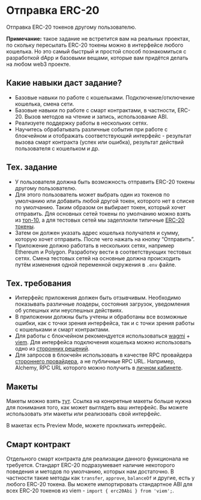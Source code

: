 # Отправка ERC-20

Отправка ERC-20 токенов другому пользователю. 

**Примечание:** такое задание не встретится вам на реальных проектах, по скольку пересылать ERC-20 токены можно в интерфейсе любого кошелька. Но это самый быстрый и простой способ познакомиться с разработкой dApp и базовыми вещами, которые вам придётся делать на любом web3 проекте.

## Какие навыки даст задание?

- Базовые навыки по работе с кошельками. Подключение/отключение кошелька, смена сети.
- Базовые навыки по работе с смарт контрактами, в частности, ERC-20. Вызов методов на чтение и запись, использование ABI.
- Реализуете поддержку работы в нескольких сетях.
- Научитесь обрабатывать различные события при работе с блокчейном и отображать соответствующий интерфейс - результат вызова смарт контракта (успех или ошибка), результат действий пользователя с кошельком и др. 

## Тех. задание

- У пользователя должна быть возможность отправить ERC-20 токены другому пользователю. 
- Для этого пользователь может выбрать один из токенов по умолчанию или добавить любой другой токен, которого нет в списке по умолчанию. Таким образом он выбирает токен, который хочет отправить. Для основных сетей токены по умолчанию можно взять из [топ-10]((https://etherscan.io/tokens)), а для тестовых сетей мы задеплоили типичные [ERC-20 токены](./test-erc-20-tokens.md).
- Затем он должен указать адрес кошелька получателя и сумму, которую хочет отправить. После чего нажать на кнопку “Отправить”.
- Приложение должно работать в нескольких сетях, например Ethereum и Polygon. Разработку вести в соответствующих тестовых сетях. Смена тестовых сетей на основные должна происходить путём изменения одной переменной окружения в `.env` файле.

## Тех. требования

- Интерфейс приложения должен быть отзывчивым. Необходимо показывать различные лоадеры, состояния загрузок, уведомления об успешных или неуспешных действиях.
- В приложении должны быть учтены и обработаны все возможные ошибки, как с точки зрения интерфейса, так и с точки зрения работы с кошельками и смарт контрактами.
- Для работы с блокчейном рекомендуется использоваться [wagmi](https://wagmi.sh/) + [viem](https://viem.sh/). Для интерфейса подключения кошелька можно использовать одно из [сторонних решений](https://wagmi.sh/react/guides/connect-wallet#third-party-libraries). 
- Для запросов в блокчейн использовать в качестве RPC провайдера [стороннего провайдера](https://wagmi.sh/core/api/transports/http), а не публичные RPC URL. Например, Alchemy, RPC URL которого можно получить в [личном кабинете](https://dashboard.alchemy.com/).

## Макеты

Макеты можно взять [тут](https://www.figma.com/design/5bea2k2sfc8CMytdahfeKW/MetaLamp-Developers-Roadmap-%2F-Frontend-Web3?node-id=0-1&node-type=canvas&t=1DOUk1Gc2KxNbpNr-0). Ссылка на конкретные макеты больше нужна для понимания того, как может выглядеть ваш интерфейс. Вы можете использовать эти макеты или реализовать свой интерфейс. 

В макетах есть Preview Mode, можете прокликать интерфейс.

## Смарт контракт

Отдельного смарт контракта для реализации данного функционала не требуется. Стандарт ERC-20 подразумевает наличие некоторого поведения и методов по умолчанию, которых нам достаточно. В частности такие методы как `transfer`, `approve`, `balanceOf` и другие, есть у любого ERC-20 токена. Вы можете импортировать стандартное ABI для всех ERC-20 токенов из viem - `import { erc20Abi } from 'viem';`.